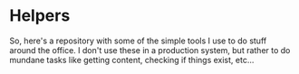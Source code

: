 # Helpers

So, here's a repository with some of the simple tools I use to do stuff around the office. I don't use these in a production system, but rather to do mundane tasks like getting content, checking if things exist, etc...